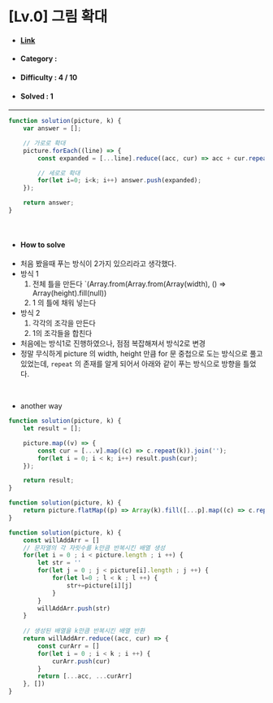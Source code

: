 # [Lv.0] 그림 확대 
* #### [Link](https://school.programmers.co.kr/learn/courses/30/lessons/181836)
* #### Category : 
* #### Difficulty : 4 / 10  
* #### Solved : 1

<hr />

```js
function solution(picture, k) {
    var answer = [];

  	// 가로로 확대
    picture.forEach((line) => {
        const expanded = [...line].reduce((acc, cur) => acc + cur.repeat(k), '');

      	// 세로로 확대 
        for(let i=0; i<k; i++) answer.push(expanded);
    });

    return answer;
}
```

<br />

* #### How to solve
* 처음 봤을때 푸는 방식이 2가지 있으리라고 생각했다.
* 방식 1
    1. 전체 틀을 만든다 `(Array.from(Array.from(Array(width), () => Array(height).fill(null))
    2. 1 의 틀에 채워 넣는다
* 방식 2
    1. 각각의 조각을 만든다
    2. 1의 조각들을 합친다
* 처음에는 방식1로 진행하였으나, 점점 복잡해져서 방식2로 변경
* 정말 무식하게 picture 의 width, height 만큼 for 문 중첩으로 도는 방식으로 풀고 있었는데,  `repeat` 의 존재를 알게 되어서 아래와 같이 푸는 방식으로 방향을 틀었다.

<br />

* another way  
```js
function solution(picture, k) {
    let result = [];

    picture.map((v) => {
        const cur = [...v].map((c) => c.repeat(k)).join('');
        for(let i = 0; i < k; i++) result.push(cur);
    });

    return result;
}
```
```js
function solution(picture, k) {
    return picture.flatMap((p) => Array(k).fill([...p].map((c) => c.repeat(k)).join('')));
}
```
```js
function solution(picture, k) {
    const willAddArr = []
    // 문자열의 각 자릿수를 k만큼 반복시킨 배열 생성
    for(let i = 0 ; i < picture.length ; i ++) {
        let str = ''
        for(let j = 0 ; j < picture[i].length ; j ++) {
            for(let l=0 ; l < k ; l ++) {
                str+=picture[i][j]    
            }
        }
        willAddArr.push(str)
    }
    
    // 생성된 배열을 k만큼 반복시킨 배열 반환
    return willAddArr.reduce((acc, cur) => {
        const curArr = []
        for(let i = 0 ; i < k ; i ++) {
            curArr.push(cur)
        }
        return [...acc, ...curArr]
    }, [])
}
```
